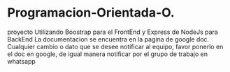 # Programacion-Orientada-O.
proyecto
Utilizando Boostrap para el FrontEnd y Express de NodeJs para BackEnd
La documentacion se encuentra en la pagina de google doc.
Cualquier cambio o dato que se desee notificar al equipo, favor ponerlo en el doc en google, de igual manera notificar por el grupo de trabajo en whatsapp
